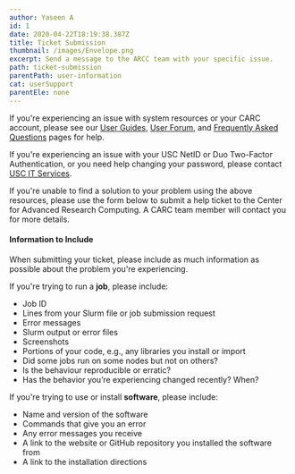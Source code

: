 ```yaml
---
author: Yaseen A
id: 1
date: 2020-04-22T18:19:38.387Z
title: Ticket Submission
thumbnail: /images/Envelope.png
excerpt: Send a message to the ARCC team with your specific issue.
path: ticket-submission
parentPath: user-information
cat: userSupport
parentEle: none
---
```


If you're experiencing an issue with system resources or your CARC account, please see our [User Guides](https://arcc-dev.usc.edu/user-information/user-guides), [User Forum](https://hpc-discourse.usc.edu/categories), and [Frequently Asked Questions](https://arcc-dev.usc.edu/user-information/frequently-asked-questions) pages for help.

If you're experiencing an issue with your USC NetID or Duo Two-Factor Authentication, or you need help changing your password, please contact [USC IT Services](https://itservices.usc.edu/self-help/).

If you're unable to find a solution to your problem using the above resources, please use the form below to submit a help ticket to the Center for Advanced Research Computing. A CARC team member will contact you for more details.

#### Information to Include

When submitting your ticket, please include as much information as possible about the problem you're experiencing.

If you're trying to run a **job**, please include:

 - Job ID
 - Lines from your Slurm file or job submission request
 - Error messages
 - Slurm output or error files
 - Screenshots
 - Portions of your code, e.g., any libraries you install or import
 - Did some jobs run on some nodes but not on others?
 - Is the behaviour reproducible or erratic?
 - Has the behavior you’re experiencing changed recently? When?

If you're trying to use or install **software**, please include:

 - Name and version of the software
 - Commands that give you an error
 - Any error messages you receive
 - A link to the website or GitHub repository you installed the software from
 - A link to the installation directions
